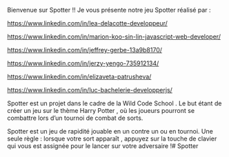 Bienvenue sur Spotter !!
Je vous présente notre jeu Spotter réalisé par :

https://www.linkedin.com/in/lea-delacotte-developpeur/

https://www.linkedin.com/in/marion-koo-sin-lin-javascript-web-developer/

https://www.linkedin.com/in/jeffrey-gerbe-13a9b8170/

https://www.linkedin.com/in/jerzy-yengo-735912134/

https://www.linkedin.com/in/elizaveta-patrusheva/

https://www.linkedin.com/in/luc-bachelerie-developperjs/

 Spotter est un projet dans le cadre de la Wild Code School .
Le but étant de créer un jeu sur le thème Harry Potter , 
où les joueurs pourront se combattre lors d’un tournoi de combat de sorts.

Spotter est un jeu de rapidité jouable en un contre un ou en tournoi.
Une seule règle : lorsque votre sort apparaît , appuyez sur la touche de clavier qui vous est assignée pour le lancer sur votre adversaire !# Spotter
